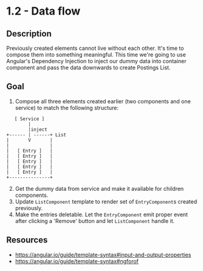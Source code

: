 # 1.2 - Data flow

## Description

Previously created elements cannot live without each other. It's time to compose them into something meaningful. This time we're going to use Angular's Dependency Injection to inject our dummy data into container component and pass the data downwards to create Postings List.

## Goal

1. Compose all three elements created earlier (two components and one service) to match the following structure:

```
   [ Service ]
        |
        |inject
+------ | ------+ List
|       V       |
|               |
|   [ Entry ]   |
|   [ Entry ]   |
|   [ Entry ]   |
|   [ Entry ]   |
|   [ Entry ]   |
+---------------+
```

2. Get the dummy data from service and make it available for children components.
3. Update `ListComponent` template to render set of `EntryComponent`s created previously.
4. Make the entries deletable. Let the `EntryComponent` emit proper event after clicking a 'Remove' button and let `ListComponent` handle it.

## Resources

- https://angular.io/guide/template-syntax#input-and-output-properties
- https://angular.io/guide/template-syntax#ngforof

